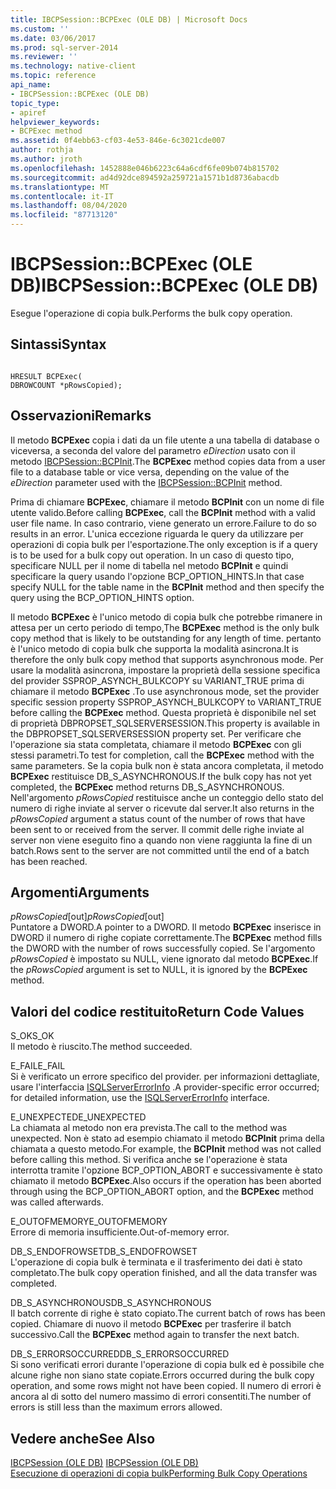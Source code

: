 ```yaml
---
title: IBCPSession::BCPExec (OLE DB) | Microsoft Docs
ms.custom: ''
ms.date: 03/06/2017
ms.prod: sql-server-2014
ms.reviewer: ''
ms.technology: native-client
ms.topic: reference
api_name:
- IBCPSession::BCPExec (OLE DB)
topic_type:
- apiref
helpviewer_keywords:
- BCPExec method
ms.assetid: 0f4ebb63-cf03-4e53-846e-6c3021cde007
author: rothja
ms.author: jroth
ms.openlocfilehash: 1452888e046b6223c64a6cdf6fe09b074b815702
ms.sourcegitcommit: ad4d92dce894592a259721a1571b1d8736abacdb
ms.translationtype: MT
ms.contentlocale: it-IT
ms.lasthandoff: 08/04/2020
ms.locfileid: "87713120"
---
```

# <a name="ibcpsessionbcpexec-ole-db"></a><span data-ttu-id="be435-102">IBCPSession::BCPExec (OLE DB)</span><span class="sxs-lookup"><span data-stu-id="be435-102">IBCPSession::BCPExec (OLE DB)</span></span>
  <span data-ttu-id="be435-103">Esegue l'operazione di copia bulk.</span><span class="sxs-lookup"><span data-stu-id="be435-103">Performs the bulk copy operation.</span></span>  
  
## <a name="syntax"></a><span data-ttu-id="be435-104">Sintassi</span><span class="sxs-lookup"><span data-stu-id="be435-104">Syntax</span></span>  
  
```  
  
HRESULT BCPExec(   
DBROWCOUNT *pRowsCopied);  
```  
  
## <a name="remarks"></a><span data-ttu-id="be435-105">Osservazioni</span><span class="sxs-lookup"><span data-stu-id="be435-105">Remarks</span></span>  
 <span data-ttu-id="be435-106">Il metodo **BCPExec** copia i dati da un file utente a una tabella di database o viceversa, a seconda del valore del parametro *eDirection* usato con il metodo [IBCPSession::BCPInit](ibcpsession-bcpinit-ole-db.md).</span><span class="sxs-lookup"><span data-stu-id="be435-106">The **BCPExec** method copies data from a user file to a database table or vice versa, depending on the value of the *eDirection* parameter used with the [IBCPSession::BCPInit](ibcpsession-bcpinit-ole-db.md) method.</span></span>  
  
 <span data-ttu-id="be435-107">Prima di chiamare **BCPExec**, chiamare il metodo **BCPInit** con un nome di file utente valido.</span><span class="sxs-lookup"><span data-stu-id="be435-107">Before calling **BCPExec**, call the **BCPInit** method with a valid user file name.</span></span> <span data-ttu-id="be435-108">In caso contrario, viene generato un errore.</span><span class="sxs-lookup"><span data-stu-id="be435-108">Failure to do so results in an error.</span></span> <span data-ttu-id="be435-109">L'unica eccezione riguarda le query da utilizzare per operazioni di copia bulk per l'esportazione.</span><span class="sxs-lookup"><span data-stu-id="be435-109">The only exception is if a query is to be used for a bulk copy out operation.</span></span> <span data-ttu-id="be435-110">In un caso di questo tipo, specificare NULL per il nome di tabella nel metodo **BCPInit** e quindi specificare la query usando l'opzione BCP_OPTION_HINTS.</span><span class="sxs-lookup"><span data-stu-id="be435-110">In that case specify NULL for the table name in the **BCPInit** method and then specify the query using the BCP_OPTION_HINTS option.</span></span>  
  
 <span data-ttu-id="be435-111">Il metodo **BCPExec** è l'unico metodo di copia bulk che potrebbe rimanere in attesa per un certo periodo di tempo,</span><span class="sxs-lookup"><span data-stu-id="be435-111">The **BCPExec** method is the only bulk copy method that is likely to be outstanding for any length of time.</span></span> <span data-ttu-id="be435-112">pertanto è l'unico metodo di copia bulk che supporta la modalità asincrona.</span><span class="sxs-lookup"><span data-stu-id="be435-112">It is therefore the only bulk copy method that supports asynchronous mode.</span></span> <span data-ttu-id="be435-113">Per usare la modalità asincrona, impostare la proprietà della sessione specifica del provider SSPROP_ASYNCH_BULKCOPY su VARIANT_TRUE prima di chiamare il metodo **BCPExec** .</span><span class="sxs-lookup"><span data-stu-id="be435-113">To use asynchronous mode, set the provider specific session property SSPROP_ASYNCH_BULKCOPY to VARIANT_TRUE before calling the **BCPExec** method.</span></span> <span data-ttu-id="be435-114">Questa proprietà è disponibile nel set di proprietà DBPROPSET_SQLSERVERSESSION.</span><span class="sxs-lookup"><span data-stu-id="be435-114">This property is available in the DBPROPSET_SQLSERVERSESSION property set.</span></span> <span data-ttu-id="be435-115">Per verificare che l'operazione sia stata completata, chiamare il metodo **BCPExec** con gli stessi parametri.</span><span class="sxs-lookup"><span data-stu-id="be435-115">To test for completion, call the **BCPExec** method with the same parameters.</span></span> <span data-ttu-id="be435-116">Se la copia bulk non è stata ancora completata, il metodo **BCPExec** restituisce DB_S_ASYNCHRONOUS.</span><span class="sxs-lookup"><span data-stu-id="be435-116">If the bulk copy has not yet completed, the **BCPExec** method returns DB_S_ASYNCHRONOUS.</span></span> <span data-ttu-id="be435-117">Nell'argomento *pRowsCopied* restituisce anche un conteggio dello stato del numero di righe inviate al server o ricevute dal server.</span><span class="sxs-lookup"><span data-stu-id="be435-117">It also returns in the *pRowsCopied* argument a status count of the number of rows that have been sent to or received from the server.</span></span> <span data-ttu-id="be435-118">Il commit delle righe inviate al server non viene eseguito fino a quando non viene raggiunta la fine di un batch.</span><span class="sxs-lookup"><span data-stu-id="be435-118">Rows sent to the server are not committed until the end of a batch has been reached.</span></span>  
  
## <a name="arguments"></a><span data-ttu-id="be435-119">Argomenti</span><span class="sxs-lookup"><span data-stu-id="be435-119">Arguments</span></span>  
 <span data-ttu-id="be435-120">*pRowsCopied*[out]</span><span class="sxs-lookup"><span data-stu-id="be435-120">*pRowsCopied*[out]</span></span>  
 <span data-ttu-id="be435-121">Puntatore a DWORD.</span><span class="sxs-lookup"><span data-stu-id="be435-121">A pointer to a DWORD.</span></span> <span data-ttu-id="be435-122">Il metodo **BCPExec** inserisce in DWORD il numero di righe copiate correttamente.</span><span class="sxs-lookup"><span data-stu-id="be435-122">The **BCPExec** method fills the DWORD with the number of rows successfully copied.</span></span> <span data-ttu-id="be435-123">Se l'argomento *pRowsCopied* è impostato su NULL, viene ignorato dal metodo **BCPExec**.</span><span class="sxs-lookup"><span data-stu-id="be435-123">If the *pRowsCopied* argument is set to NULL, it is ignored by the **BCPExec** method.</span></span>  
  
## <a name="return-code-values"></a><span data-ttu-id="be435-124">Valori del codice restituito</span><span class="sxs-lookup"><span data-stu-id="be435-124">Return Code Values</span></span>  
 <span data-ttu-id="be435-125">S_OK</span><span class="sxs-lookup"><span data-stu-id="be435-125">S_OK</span></span>  
 <span data-ttu-id="be435-126">Il metodo è riuscito.</span><span class="sxs-lookup"><span data-stu-id="be435-126">The method succeeded.</span></span>  
  
 <span data-ttu-id="be435-127">E_FAIL</span><span class="sxs-lookup"><span data-stu-id="be435-127">E_FAIL</span></span>  
 <span data-ttu-id="be435-128">Si è verificato un errore specifico del provider. per informazioni dettagliate, usare l'interfaccia [ISQLServerErrorInfo](../../database-engine/dev-guide/isqlservererrorinfo-ole-db.md) .</span><span class="sxs-lookup"><span data-stu-id="be435-128">A provider-specific error occurred; for detailed information, use the [ISQLServerErrorInfo](../../database-engine/dev-guide/isqlservererrorinfo-ole-db.md) interface.</span></span>  
  
 <span data-ttu-id="be435-129">E_UNEXPECTED</span><span class="sxs-lookup"><span data-stu-id="be435-129">E_UNEXPECTED</span></span>  
 <span data-ttu-id="be435-130">La chiamata al metodo non era prevista.</span><span class="sxs-lookup"><span data-stu-id="be435-130">The call to the method was unexpected.</span></span> <span data-ttu-id="be435-131">Non è stato ad esempio chiamato il metodo **BCPInit** prima della chiamata a questo metodo.</span><span class="sxs-lookup"><span data-stu-id="be435-131">For example, the **BCPInit** method was not called before calling this method.</span></span> <span data-ttu-id="be435-132">Si verifica anche se l'operazione è stata interrotta tramite l'opzione BCP_OPTION_ABORT e successivamente è stato chiamato il metodo **BCPExec**.</span><span class="sxs-lookup"><span data-stu-id="be435-132">Also occurs if the operation has been aborted through using the BCP_OPTION_ABORT option, and the **BCPExec** method was called afterwards.</span></span>  
  
 <span data-ttu-id="be435-133">E_OUTOFMEMORY</span><span class="sxs-lookup"><span data-stu-id="be435-133">E_OUTOFMEMORY</span></span>  
 <span data-ttu-id="be435-134">Errore di memoria insufficiente.</span><span class="sxs-lookup"><span data-stu-id="be435-134">Out-of-memory error.</span></span>  
  
 <span data-ttu-id="be435-135">DB_S_ENDOFROWSET</span><span class="sxs-lookup"><span data-stu-id="be435-135">DB_S_ENDOFROWSET</span></span>  
 <span data-ttu-id="be435-136">L'operazione di copia bulk è terminata e il trasferimento dei dati è stato completato.</span><span class="sxs-lookup"><span data-stu-id="be435-136">The bulk copy operation finished, and all the data transfer was completed.</span></span>  
  
 <span data-ttu-id="be435-137">DB_S_ASYNCHRONOUS</span><span class="sxs-lookup"><span data-stu-id="be435-137">DB_S_ASYNCHRONOUS</span></span>  
 <span data-ttu-id="be435-138">Il batch corrente di righe è stato copiato.</span><span class="sxs-lookup"><span data-stu-id="be435-138">The current batch of rows has been copied.</span></span> <span data-ttu-id="be435-139">Chiamare di nuovo il metodo **BCPExec** per trasferire il batch successivo.</span><span class="sxs-lookup"><span data-stu-id="be435-139">Call the **BCPExec** method again to transfer the next batch.</span></span>  
  
 <span data-ttu-id="be435-140">DB_S_ERRORSOCCURRED</span><span class="sxs-lookup"><span data-stu-id="be435-140">DB_S_ERRORSOCCURRED</span></span>  
 <span data-ttu-id="be435-141">Si sono verificati errori durante l'operazione di copia bulk ed è possibile che alcune righe non siano state copiate.</span><span class="sxs-lookup"><span data-stu-id="be435-141">Errors occurred during the bulk copy operation, and some rows might not have been copied.</span></span> <span data-ttu-id="be435-142">Il numero di errori è ancora al di sotto del numero massimo di errori consentiti.</span><span class="sxs-lookup"><span data-stu-id="be435-142">The number of errors is still less than the maximum errors allowed.</span></span>  
  
## <a name="see-also"></a><span data-ttu-id="be435-143">Vedere anche</span><span class="sxs-lookup"><span data-stu-id="be435-143">See Also</span></span>  
 <span data-ttu-id="be435-144">[IBCPSession &#40;OLE DB&#41;](ibcpsession-ole-db.md) </span><span class="sxs-lookup"><span data-stu-id="be435-144">[IBCPSession &#40;OLE DB&#41;](ibcpsession-ole-db.md) </span></span>  
 [<span data-ttu-id="be435-145">Esecuzione di operazioni di copia bulk</span><span class="sxs-lookup"><span data-stu-id="be435-145">Performing Bulk Copy Operations</span></span>](../native-client/features/performing-bulk-copy-operations.md)  
  
  

